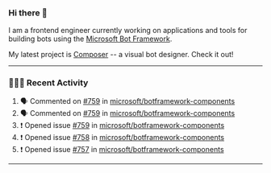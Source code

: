 ### Hi there 👋

I am a frontend engineer currently working on applications and tools for building bots using the [Microsoft Bot Framework](https://dev.botframework.com/).

My latest project is [Composer](https://github.com/microsoft/BotFramework-Composer) -- a visual bot designer. Check it out!

---

### 👨🏻‍💻 Recent Activity

<!--START_SECTION:activity-->
1. 🗣 Commented on [#759](https://github.com/microsoft/botframework-components/issues/759) in [microsoft/botframework-components](https://github.com/microsoft/botframework-components)
2. 🗣 Commented on [#759](https://github.com/microsoft/botframework-components/issues/759) in [microsoft/botframework-components](https://github.com/microsoft/botframework-components)
3. ❗️ Opened issue [#759](https://github.com/microsoft/botframework-components/issues/759) in [microsoft/botframework-components](https://github.com/microsoft/botframework-components)
4. ❗️ Opened issue [#758](https://github.com/microsoft/botframework-components/issues/758) in [microsoft/botframework-components](https://github.com/microsoft/botframework-components)
5. ❗️ Opened issue [#757](https://github.com/microsoft/botframework-components/issues/757) in [microsoft/botframework-components](https://github.com/microsoft/botframework-components)
<!--END_SECTION:activity-->

---

<!--
**a-b-r-o-w-n/a-b-r-o-w-n** is a ✨ _special_ ✨ repository because its `README.md` (this file) appears on your GitHub profile.

Here are some ideas to get you started:

- 🔭 I’m currently working on ...
- 🌱 I’m currently learning ...
- 👯 I’m looking to collaborate on ...
- 🤔 I’m looking for help with ...
- 💬 Ask me about ...
- 📫 How to reach me: ...
- 😄 Pronouns: ...
- ⚡ Fun fact: ...
-->
